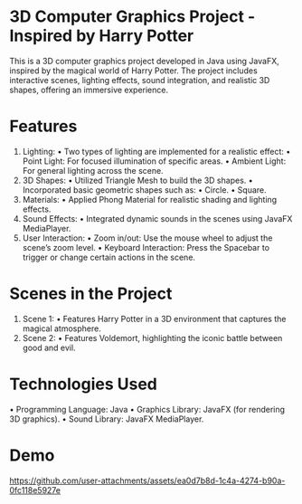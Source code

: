 # 3D Computer Graphics Project - Inspired by Harry Potter


This is a 3D computer graphics project developed in Java using JavaFX, inspired by the magical world of Harry Potter. The project includes interactive scenes, lighting effects, sound integration, and realistic 3D shapes, offering an immersive experience.

# Features

 1. Lighting:
 • Two types of lighting are implemented for a realistic effect:
 • Point Light: For focused illumination of specific areas.
 • Ambient Light: For general lighting across the scene.
 2. 3D Shapes:
 • Utilized Triangle Mesh to build the 3D shapes.
 • Incorporated basic geometric shapes such as:
 • Circle.
 • Square.
 3. Materials:
 • Applied Phong Material for realistic shading and lighting effects.
 4. Sound Effects:
 • Integrated dynamic sounds in the scenes using JavaFX MediaPlayer.
 5. User Interaction:
 • Zoom in/out: Use the mouse wheel to adjust the scene’s zoom level.
 • Keyboard Interaction: Press the Spacebar to trigger or change certain actions in the scene.

# Scenes in the Project
 1. Scene 1:
 • Features Harry Potter in a 3D environment that captures the magical atmosphere.
 2. Scene 2:
 • Features Voldemort, highlighting the iconic battle between good and evil.

# Technologies Used
 • Programming Language: Java
 • Graphics Library: JavaFX (for rendering 3D graphics).
 • Sound Library: JavaFX MediaPlayer.

 # Demo
https://github.com/user-attachments/assets/ea0d7b8d-1c4a-4274-b90a-0fc118e5927e

